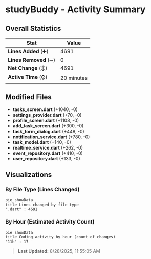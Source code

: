 # studyBuddy - Activity Summary 

## Overall Statistics

| Stat                   | Value                                                             |
| ---------------------- | ----------------------------------------------------------------- |
| **Lines Added** (➕)   | 4691                                          |
| **Lines Removed** (➖) | 0                                        |
| **Net Change** (↕)    | 4691                |
| **Active Time** (⌚)   | 20 minutes |


## Modified Files
- **tasks_screen.dart** (+1040, -0)
- **settings_provider.dart** (+70, -0)
- **profile_screen.dart** (+1108, -0)
- **add_task_screen.dart** (+300, -0)
- **task_form_dialog.dart** (+448, -0)
- **notification_service.dart** (+780, -0)
- **task_model.dart** (+140, -0)
- **realtime_service.dart** (+262, -0)
- **event_repository.dart** (+410, -0)
- **user_repository.dart** (+133, -0)

## Visualizations

### By File Type (Lines Changed)

```mermaid
pie showData
title Lines changed by file type
".dart" : 4691
```

### By Hour (Estimated Activity Count)

```mermaid
pie showData
title Coding activity by hour (count of changes)
"11h" : 17
```


> **Last Updated:** 8/28/2025, 11:55:05 AM